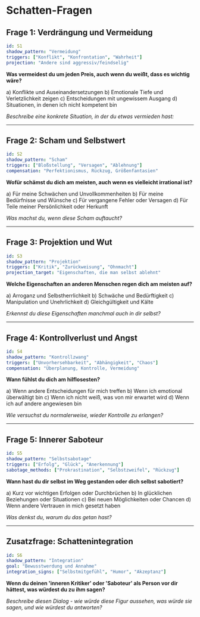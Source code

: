# Schatten-Fragen

## Frage 1: Verdrängung und Vermeidung
```yaml
id: S1
shadow_pattern: "Vermeidung"
triggers: ["Konflikt", "Konfrontation", "Wahrheit"]
projection: "Andere sind aggressiv/feindselig"
```

**Was vermeidest du um jeden Preis, auch wenn du weißt, dass es wichtig wäre?**

a) Konflikte und Auseinandersetzungen
b) Emotionale Tiefe und Verletzlichkeit zeigen
c) Entscheidungen mit ungewissem Ausgang
d) Situationen, in denen ich nicht kompetent bin

*Beschreibe eine konkrete Situation, in der du etwas vermieden hast:*

---

## Frage 2: Scham und Selbstwert
```yaml
id: S2
shadow_pattern: "Scham"
triggers: ["Bloßstellung", "Versagen", "Ablehnung"]
compensation: "Perfektionismus, Rückzug, Größenfantasien"
```

**Wofür schämst du dich am meisten, auch wenn es vielleicht irrational ist?**

a) Für meine Schwächen und Unvollkommenheiten
b) Für meine Bedürfnisse und Wünsche
c) Für vergangene Fehler oder Versagen
d) Für Teile meiner Persönlichkeit oder Herkunft

*Was machst du, wenn diese Scham auftaucht?*

---

## Frage 3: Projektion und Wut
```yaml
id: S3
shadow_pattern: "Projektion"
triggers: ["Kritik", "Zurückweisung", "Ohnmacht"]
projection_target: "Eigenschaften, die man selbst ablehnt"
```

**Welche Eigenschaften an anderen Menschen regen dich am meisten auf?**

a) Arroganz und Selbstherrlichkeit
b) Schwäche und Bedürftigkeit
c) Manipulation und Unehrlichkeit
d) Gleichgültigkeit und Kälte

*Erkennst du diese Eigenschaften manchmal auch in dir selbst?*

---

## Frage 4: Kontrollverlust und Angst
```yaml
id: S4
shadow_pattern: "Kontrollzwang"
triggers: ["Unvorhersehbarkeit", "Abhängigkeit", "Chaos"]
compensation: "Überplanung, Kontrolle, Vermeidung"
```

**Wann fühlst du dich am hilflosesten?**

a) Wenn andere Entscheidungen für mich treffen
b) Wenn ich emotional überwältigt bin
c) Wenn ich nicht weiß, was von mir erwartet wird
d) Wenn ich auf andere angewiesen bin

*Wie versuchst du normalerweise, wieder Kontrolle zu erlangen?*

---

## Frage 5: Innerer Saboteur
```yaml
id: S5
shadow_pattern: "Selbstsabotage"
triggers: ["Erfolg", "Glück", "Anerkennung"]
sabotage_methods: ["Prokrastination", "Selbstzweifel", "Rückzug"]
```

**Wann hast du dir selbst im Weg gestanden oder dich selbst sabotiert?**

a) Kurz vor wichtigen Erfolgen oder Durchbrüchen
b) In glücklichen Beziehungen oder Situationen
c) Bei neuen Möglichkeiten oder Chancen
d) Wenn andere Vertrauen in mich gesetzt haben

*Was denkst du, warum du das getan hast?*

---

## Zusatzfrage: Schattenintegration
```yaml
id: S6
shadow_pattern: "Integration"
goal: "Bewusstwerdung und Annahme"
integration_signs: ["Selbstmitgefühl", "Humor", "Akzeptanz"]
```

**Wenn du deinen 'inneren Kritiker' oder 'Saboteur' als Person vor dir hättest, was würdest du zu ihm sagen?**

*Beschreibe diesen Dialog - wie würde diese Figur aussehen, was würde sie sagen, und wie würdest du antworten?* 